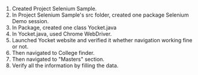 1. Created Project Selenium Sample.
2. In Project Selenium Sample's src folder, created one package Selenium Demo session.
3. In Package, created one class Yocket.java
4. In Yocket.java, used Chrome WebDriver.
5. Launched Yocket website and verified it whether navigation working fine or not.
6. Then navigated to College finder.
7. Then navigated to "Masters" section.
8. Verify all the information by filling the data.

